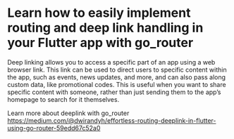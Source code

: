 # Learn how to easily implement routing and deep link handling in your Flutter app with go_router

Deep linking allows you to access a specific part of an app using a web browser link. This link can be used to direct users to specific content within the app, such as events, news updates, and more, and can also pass along custom data, like promotional codes. This is useful when you want to share specific content with someone, rather than just sending them to the app’s homepage to search for it themselves.

Learn more about deeplink with go_router https://medium.com/@dwirandyh/effortless-routing-deeplink-in-flutter-using-go-router-59edd67c52a0
